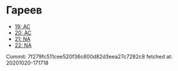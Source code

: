# Гареев
- [19: AC](19.md)
- [20: AC](20.md)
- [21: NA](21.md)
- [22: NA](22.md)

Commit: 7f279fc511cee520f36c600d82d3eea27c7282c8
 fetched at: 20201020-171718
